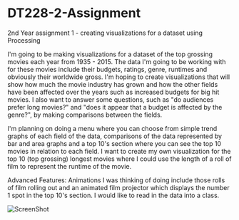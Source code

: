 # DT228-2-Assignment
2nd Year assignment 1 - creating visualizations for a dataset using Processing

I'm going to be making visualizations for a dataset of the top grossing movies each year from 1935 - 2015. 
The data I'm going to be working with for these movies include their budgets, ratings, genre, runtimes and obviously their worldwide gross.
I'm hoping to create visualizations that will show how much the movie industry has grown and how the other fields have been affected over the years such as increased budgets for big hit movies.
I also want to answer some questions, such as "do audiences prefer long movies?" and "does it appear that a budget is affected by the genre?", by making comparisons between the fields.

I'm planning on doing a menu where you can choose from simple trend graphs of each field of the data, comparisons of the data represented by bar and area graphs and
a top 10's section where you can see the top 10 movies in relation to each field. I want to create my own visualization for the top 10 (top grossing) longest movies
where I could use the length of a roll of film to represent the runtime of the movie.

Advanced Features:
Animations I was thinking of doing include those rolls of film rolling out and an animated film projector which displays the number 1 spot in the top 10's section.
I would like to read in the data into a class.

![ScreenShot](https://raw.github.com/KeithMcLoughlin/DT228-2-Assignment/master/mainScreenshot.png)
